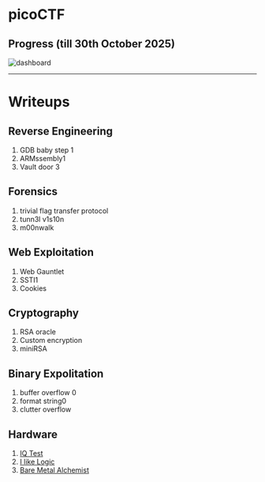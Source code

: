 # picoCTF

## Progress (till 30th October 2025)
![dashboard](https://new.imagehostx.com/upload/2025/10/30/pico-progress-30thoct_1761840319.png)

***

# Writeups

## Reverse Engineering
1. GDB baby step 1
2. ARMssembly1
3. Vault door 3

## Forensics
1. trivial flag transfer protocol
2. tunn3l v1s10n
3. m00nwalk

## Web Exploitation
1. Web Gauntlet
2. SSTI1
3. Cookies

## Cryptography
1. RSA oracle
2. Custom encryption
3. miniRSA

## Binary Expolitation
1. buffer overflow 0
2. format string0
3. clutter overflow

## Hardware
1. [IQ Test](https://drive.google.com/drive/folders/1DG7TRZDwHl-X6s4s8ApypMOOYGNNsUJ1?usp=drive_link)
2. [I like Logic](https://drive.google.com/drive/folders/1ZEhUzJgVHVTMIlBWrPIHCzH4TnipQPNX?usp=drive_link)
3. [Bare Metal Alchemist](https://drive.google.com/drive/folders/1rjGd0KKYeZzuiFJ3e1mc_aZ_vVvG3a_B?usp=drive_link)